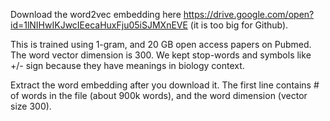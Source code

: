 Download the word2vec embedding here https://drive.google.com/open?id=1lNIHwIKJwcIEecaHuxFju05iSJMXnEVE
(it is too big for Github). 

This is trained using 1-gram, and 20 GB open access papers on Pubmed. The word vector dimension is 300. We kept stop-words and symbols like +/- sign because they have meanings in biology context. 

Extract the word embedding after you download it. The first line contains # of words in the file (about 900k words), and the word dimension (vector size 300). 
